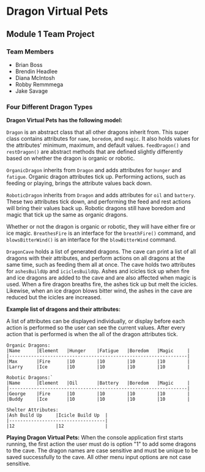# Dragon Virtual Pets

## Module 1 Team Project

### Team Members

- Brian Boss
- Brendin Headlee
- Diana McIntosh
- Robby Remmmega
- Jake Savage


### Four Different Dragon Types

**Dragon Virtual Pets has the following model:**

`Dragon` is an abstract class that all other dragons inherit from.  This super class contains attributes for `name`, `boredom`, and `magic`.  It also holds values for the attributes' minimum, maximum, and default values.  `feedDragon()` and `restDragon()` are abstract methods that are defined slightly differently based on whether the dragon is organic or robotic.

`OrganicDragon` inherits from `Dragon` and adds attributes for `hunger` and `fatigue`.  Organic dragon attributes tick up.  Performing actions, such as feeding or playing, brings the attribute values back down.

`RoboticDragon` inherits from `Dragon` and adds attributes for `oil` and `battery`.  These two attributes tick down, and performing the feed and rest actions will bring their values back up.  Robotic dragons still have boredom and magic that tick up the same as organic dragons.

Whether or not the dragon is organic or robotic, they will have either fire or ice magic.  `BreathesFire` is an interface for the `breathFire()` command, and `blowsBitterWind()` is an interface for the `blowBitterWind` command.

`DragonCave` holds a list of generated dragons.  The cave can print a list of all dragons with their attributes, and perform actions on all dragons at the same time, such as feeding them all at once.  The cave holds two attributes for `ashesBuildUp` and `iciclesBuildUp`.  Ashes and icicles tick up when fire and ice dragons are added to the cave and are also affected when magic is used.  When a fire dragon breaths fire, the ashes tick up but melt the icicles.  Likewise, when an ice dragon blows bitter wind, the ashes in the cave are reduced but the icicles are increased.


**Example list of dragons and their attributes:**

A list of attributes can be displayed individually, or display before each action is performed so the user can see the current values.  After every action that is performed is when the all of the dragon attributes tick.

```
Organic Dragons:
|Name      |Element   |Hunger    |Fatigue   |Boredom   |Magic     |
|-----------------------------------------------------------------|
|Max       |Fire      |10        |10        |10        |10        |
|Larry     |Ice       |10        |10        |10        |10        |

Robotic Dragons:`
|Name      |Element   |Oil       |Battery   |Boredom   |Magic     |
|-----------------------------------------------------------------|
|George    |Fire      |10        |10        |10        |10        |
|Buddy     |Ice       |10        |10        |10        |10        |

Shelter Attributes:
|Ash Build Up     |Icicle Build Up  |
|-----------------------------------|
|12               |12               |
```

**Playing Dragon Virtual Pets:**
When the console application first starts running, the first action the user must do is option "1" to add some dragons to the cave.  The dragon names are case sensitive and must be unique to be saved successfully to the cave.  All other menu input options are not case sensitive.

